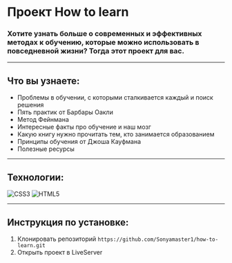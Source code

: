# Проект How to learn
### Хотите узнать больше о современных и эффективных методах к обучению, которые можно использовать в повседневной жизни? Тогда этот проект для вас.
---
## Что вы узнаете:
- Проблемы в обучении, с которыми сталкивается каждый и поиск решения
- Пять практик от Барбары Оакли
- Метод Фейнмана
- Интересные факты про обучение и наш мозг
- Какую книгу нужно прочитать тем, кто занимается образованием
- Принципы обучения от Джоша Кауфмана
- Полезные ресурсы
---
## Технологии:
![CSS3](https://img.shields.io/badge/-CSS3-090909?style=for-the-badge&logo=CSS3)
![HTML5](https://img.shields.io/badge/-HTML5-090909?style=for-the-badge&logo=HTML5)

---
## Инструкция по установке:
1. Клонировать репозиторий
`https://github.com/Sonyamaster1/how-to-learn.git`
2. Открыть проект в LiveServer
